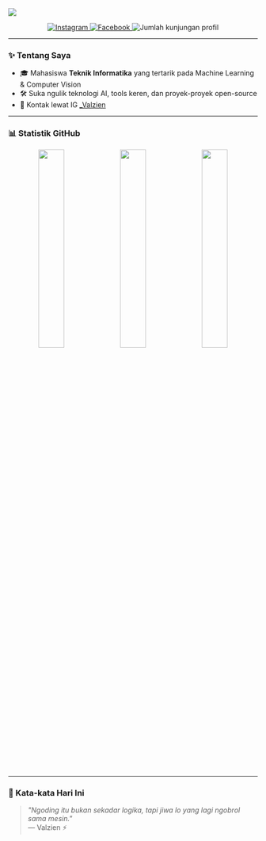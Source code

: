 <!-- 🎯 Banner Header -->
<img src="https://capsule-render.vercel.app/api?type=waving&color=0f0f0f,6f00ff&height=200&section=header&text=Halo,%20Saya%20Valzien!%20👋&fontSize=40&fontColor=ffffff" />

<!-- 📱 Sosial Media Bar -->
<p align="center">
  <a href="https://instagram.com/_Valzien" target="_blank">
    <img alt="Instagram" src="https://img.shields.io/badge/Instagram-%23E4405F.svg?style=for-the-badge&logo=instagram&logoColor=white"/>
  </a>
  <a href="https://web.facebook.com/rival.adistyanugraha" target="_blank">
    <img alt="Facebook" src="https://img.shields.io/badge/Facebook-%231877F2.svg?style=for-the-badge&logo=facebook&logoColor=white"/>
  </a>
  <img src="https://komarev.com/ghpvc/?username=Valzien&color=blueviolet&style=for-the-badge" alt="Jumlah kunjungan profil"/>
</p>

---

### ✨ Tentang Saya

- 🎓 Mahasiswa **Teknik Informatika** yang tertarik pada Machine Learning & Computer Vision   
- 🛠️ Suka ngulik teknologi AI, tools keren, dan proyek-proyek open-source  
- 📲 Kontak lewat IG [_Valzien](https://instagram.com/_Valzien)

---

### 📊 Statistik GitHub

<p align="center">
  <img src="https://github-readme-stats.vercel.app/api?username=Valzien&show_icons=true&theme=radical" width="32%"/>
  <img src="https://streak-stats.demolab.com/?user=Valzien&theme=radical" width="32%"/>
  <img src="https://github-readme-stats.vercel.app/api/top-langs/?username=Valzien&layout=compact&theme=radical" width="32%"/>
</p>

---

### 🧠 Kata-kata Hari Ini

> _"Ngoding itu bukan sekadar logika, tapi jiwa lo yang lagi ngobrol sama mesin."_  
> — Valzien ⚡
